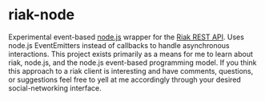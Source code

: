 # riak-node

Experimental event-based [node.js](http://nodejs.org/) wrapper for the [Riak REST API](http://wiki.basho.com/display/RIAK/REST+API). Uses node.js EventEmitters instead of callbacks to handle asynchronous interactions. This project exists primarily as a means for me to learn about riak, node.js, and the node.js event-based programming model. If you think this approach to a riak client is interesting and have comments, questions, or suggestions feel free to yell at me accordingly through your desired social-networking interface.


